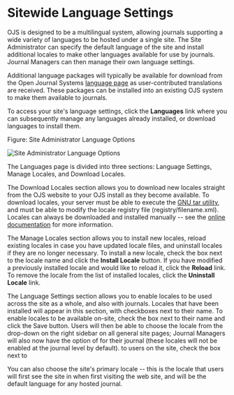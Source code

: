 # Sitewide Language Settings


OJS is designed to be a multilingual system, allowing journals supporting a wide variety of languages to be hosted under a single site. The Site Administrator can specify the default language of the site and install additional locales to make other languages available for use by journals. Journal Managers can then manage their own language settings.

Additional language packages will typically be available for download from the Open Journal Systems [language page](https://pkp.sfu.ca/wiki/index.php?title=Translating_OxS#OJS_Languages) as user-contributed translations are received. These packages can be installed into an existing OJS system to make them available to journals.

To access your site's language settings, click the **Languages** link where you can subsequently manage any languages already installed, or download languages to install them.

Figure: Site Administrator Language Options  


![Site Administrator Language Options](images/chapter4/languages.png)


The Languages page is divided into three sections: Language Settings, Manage Locales, and Download Locales.

The Download Locales section allows you to download new locales straight from the OJS website to your OJS install as they become available. To download locales, your server must be able to execute the [GNU tar utility](https://www.gnu.org/software/tar/), and must be able to modify the locale registry file (registry/filename.xml). Locales can always be downloaded and installed manually -- see the [online documentation](https://pkp.sfu.ca/wiki/index.php?title=OJS_Documentation) for more information.

The Manage Locales section allows you to install new locales, reload existing locales in case you have updated locale files, and uninstall locales if they are no longer necessary. To install a new locale, check the box next to the locale name and click the **Install Locale** button. If you have modified a previously installed locale and would like to reload it, click the **Reload** link. To remove the locale from the list of installed locales, click the **Uninstall Locale** link.

The Language Settings section allows you to enable locales to be used across the site as a whole, and also with journals. Locales that have been installed will appear in this section, with checkboxes next to their name. To enable locales to be available on-site, check the box next to their name and click the Save button. Users will then be able to choose the locale from the drop-down on the right sidebar on all general site pages; Journal Managers will also now have the option of for their journal (these locales will not be enabled at the journal level by default). to users on the site, check the box next to

You can also choose the site's primary locale -- this is the locale that users will first see the site in when first visiting the web site, and will be the default language for any hosted journal.

